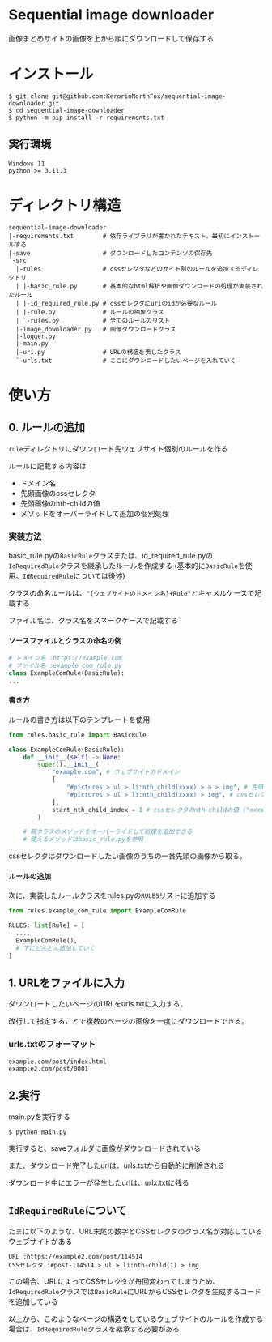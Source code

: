 # Sequential image downloader
画像まとめサイトの画像を上から順にダウンロードして保存する

# インストール
```
$ git clone git@github.com:KerorinNorthFox/sequential-image-downloader.git
$ cd sequential-image-downloader
$ python -m pip install -r requirements.txt
```

## 実行環境
```
Windows 11
python >= 3.11.3
```

# ディレクトリ構造
```
sequential-image-downloader
|-requirements.txt        # 依存ライブラリが書かれたテキスト。最初にインストールする
|-save                    # ダウンロードしたコンテンツの保存先
`-src
  |-rules                 # cssセレクタなどのサイト別のルールを追加するディレクトリ
  | |-basic_rule.py       # 基本的なhtml解析や画像ダウンロードの処理が実装されたルール
  | |-id_required_rule.py # cssセレクタにuriのidが必要なルール
  | |-rule.py             # ルールの抽象クラス
  | `-rules.py            # 全てのルールのリスト
  |-image_downloader.py   # 画像ダウンロードクラス
  |-logger.py
  |-main.py
  |-uri.py                # URLの構造を表したクラス
  `-urls.txt              # ここにダウンロードしたいページを入れていく
```

# 使い方
## 0. ルールの追加
`rule`ディレクトリにダウンロード先ウェブサイト個別のルールを作る

ルールに記載する内容は
* ドメイン名
* 先頭画像のcssセレクタ
* 先頭画像のnth-childの値
* メソッドをオーバーライドして追加の個別処理

### 実装方法
basic_rule.pyの`BasicRule`クラスまたは、id_required_rule.pyの`IdRequiredRule`クラスを継承したルールを作成する (基本的に`BasicRule`を使用。`IdRequiredRule`については後述)

クラスの命名ルールは、`"{ウェブサイトのドメイン名}+Rule"`とキャメルケースで記載する

ファイル名は、クラス名をスネークケースで記載する

#### ソースファイルとクラスの命名の例
```python
# ドメイン名 :https://example.com 
# ファイル名 :example_com_rule.py
class ExampleComRule(BasicRule):
...
```

#### 書き方
ルールの書き方は以下のテンプレートを使用
```python
from rules.basic_rule import BasicRule

class ExampleComRule(BasicRule):
    def __init__(self) -> None:
        super().__init__(
            "example.com", # ウェブサイトのドメイン
            [
                "#pictures > ul > li:nth_child(xxxx) > a > img", # 先頭画像のcssセレクタ
                "#pictures > ul > li:nth_child(xxxx) > img", # cssセレクタの種類が複数ある場合は追加
            ],
            start_nth_child_index = 1 # cssセレクタのnth-childの値 ("xxxx"の部分)
        )

    # 親クラスのメソッドをオーバーライドして処理を追加できる　
    # 使えるメソッドはbasic_rule.pyを参照
```
cssセレクタはダウンロードしたい画像のうちの一番先頭の画像から取る。

#### ルールの追加
次に、実装したルールクラスをrules.pyの`RULES`リストに追加する

```python
from rules.example_com_rule import ExampleComRule

RULES: list[Rule] = [
  ...,
  ExampleComRule(),
  # 下にどんどん追加していく
]
```

## 1. URLをファイルに入力
ダウンロードしたいページのURLをurls.txtに入力する。

改行して指定することで複数のページの画像を一度にダウンロードできる。
### urls.txtのフォーマット
```
example.com/post/index.html
example2.com/post/0001
```

## 2.実行
main.pyを実行する
```
$ python main.py
```
実行すると、saveフォルダに画像がダウンロードされている

また、ダウンロード完了したurlは、urls.txtから自動的に削除される

ダウンロード中にエラーが発生したurlは、urlx.txtに残る

## `IdRequiredRule`について
たまに以下のような、URL末尾の数字とCSSセレクタのクラス名が対応しているウェブサイトがある
```
URL :https://example2.com/post/114514
CSSセレクタ :#post-114514 > ul > li:nth-child(1) > img
```

この場合、URLによってCSSセレクタが毎回変わってしまうため、`IdRequiredRule`クラスでは`BasicRule`にURLからCSSセレクタを生成するコードを追加している

以上から、このようなページの構造をしているウェブサイトのルールを作成する場合は、`IdRequiredRule`クラスを継承する必要がある